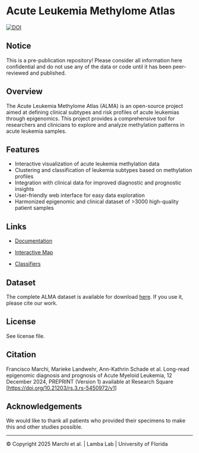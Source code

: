 # Acute Leukemia Methylome Atlas

[![DOI](https://zenodo.org/badge/DOI/10.5281/zenodo.15653263.svg)](https://doi.org/10.5281/zenodo.15653263)

## Notice

This is a pre-publication repository! Please consider all information here confidential and do not use any of the data or code until it has been peer-reviewed and published.

## Overview

The Acute Leukemia Methylome Atlas (ALMA) is an open-source project aimed at defining clinical subtypes and risk profiles of acute leukemias through epigenomics. This project provides a comprehensive tool for researchers and clinicians to explore and analyze methylation patterns in acute leukemia samples.

## Features

- Interactive visualization of acute leukemia methylation data
- Clustering and classification of leukemia subtypes based on methylation profiles
- Integration with clinical data for improved diagnostic and prognostic insights
- User-friendly web interface for easy data exploration
- Harmonized epigenomic and clinical dataset of >3000 high-quality patient samples

## Links

- [Documentation](https://f-marchi.github.io/ALMA/)

- [Interactive Map](https://f-marchi.github.io/UF-LambaLab-ALMA-app/)

- [Classifiers](https://github.com/f-marchi/ALMA-classifier)

## Dataset

The complete ALMA dataset is available for download [here](https://github.com/f-marchi/ALMA/raw/refs/heads/main/data/alma_main_results.xlsx). If you use it, please cite our work.

## License

See license file.

## Citation

Francisco Marchi, Marieke Landwehr, Ann-Kathrin Schade et al. Long-read epigenomic diagnosis and prognosis of Acute Myeloid Leukemia, 12 December 2024, PREPRINT (Version 1) available at Research Square [https://doi.org/10.21203/rs.3.rs-5450972/v1]

## Acknowledgements

We would like to thank all patients who provided their specimens to make this and other studies possible.

---

© Copyright 2025 Marchi et al. | Lamba Lab | University of Florida